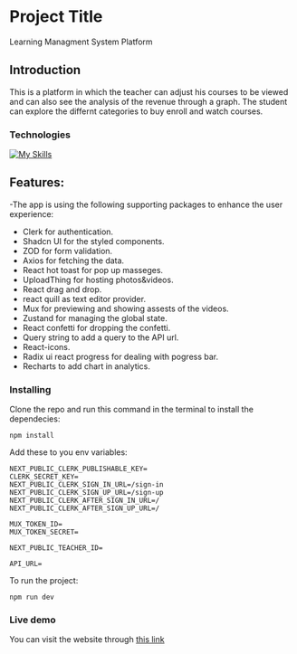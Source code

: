# Project Title

Learning Managment System Platform

## Introduction

This is a platform in which the teacher can adjust his courses to be viewed and can also see the analysis of the revenue through a graph.
The student can explore the differnt categories to buy enroll and watch courses.

### Technologies

[![My Skills](https://skillicons.dev/icons?i=tailwind,ts,react,next,vercel)](https://skillicons.dev)

## Features:

-The app is using the following supporting packages to enhance the user experience:

* Clerk for authentication.
* Shadcn UI for the styled components.
* ZOD for form validation.
* Axios for fetching the data.
* React hot toast for pop up masseges.
* UploadThing for hosting photos&videos.
* React drag and drop.
* react quill as text editor provider.
* Mux for previewing and showing assests of the videos.
* Zustand for managing the global state.
* React confetti for dropping the confetti.
* Query string to add a query to the API url.
* React-icons.
* Radix ui react progress for dealing with pogress bar.
* Recharts to add chart in analytics.

### Installing

Clone the repo and run this command in the terminal to install the dependecies:

```
npm install
```

Add these to you env variables:

```
NEXT_PUBLIC_CLERK_PUBLISHABLE_KEY=
CLERK_SECRET_KEY=
NEXT_PUBLIC_CLERK_SIGN_IN_URL=/sign-in
NEXT_PUBLIC_CLERK_SIGN_UP_URL=/sign-up
NEXT_PUBLIC_CLERK_AFTER_SIGN_IN_URL=/
NEXT_PUBLIC_CLERK_AFTER_SIGN_UP_URL=/

MUX_TOKEN_ID=
MUX_TOKEN_SECRET=

NEXT_PUBLIC_TEACHER_ID=

API_URL=
```

To run the project:

```
npm run dev
```

### Live demo

You can visit the website through [this link](https://learning-managment-system-platform.vercel.app/)
